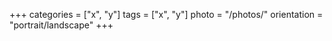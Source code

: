 +++
categories = ["x", "y"]
tags = ["x", "y"]
photo = "/photos/"
orientation = "portrait/landscape"
+++
